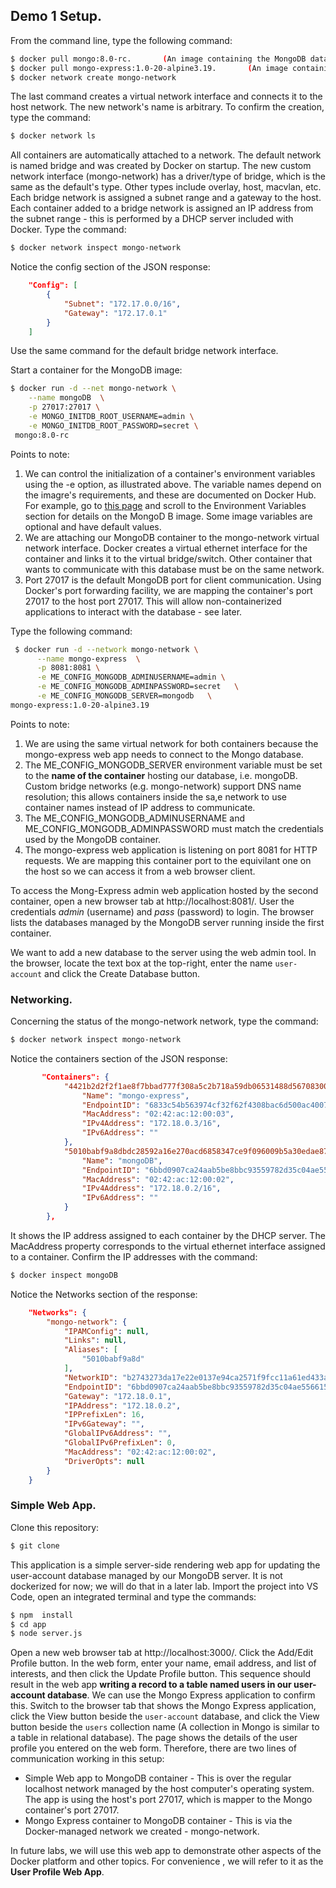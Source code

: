 ## Demo 1 Setup.

From the command line, type the following command:
~~~bash
$ docker pull mongo:8.0-rc.       (An image containing the MongoDB database server)
$ docker pull mongo-express:1.0-20-alpine3.19.       (An image containing a web-based MongoDB admin application)
$ docker network create mongo-network
~~~
The last command creates a virtual network interface and connects it to the host network. The new network's name is arbitrary. To confirm the creation, type the command:
~~~bash
$ docker network ls
~~~
All containers are automatically attached to a network. The default network is named bridge and was created by Docker on startup. The new custom network interface (mongo-network) has a driver/type of bridge, which is the same as the default's type. Other types include overlay, host, macvlan, etc. Each bridge network is assigned a subnet range and a gateway to the host. Each container added to a bridge network is assigned an IP address from the subnet range - this is performed by a DHCP server included with Docker. Type the command:
~~~bash
$ docker network inspect mongo-network
~~~
Notice the config section of the JSON response:
~~~json
    "Config": [
        {
            "Subnet": "172.17.0.0/16",
            "Gateway": "172.17.0.1"
        }
    ]
~~~
Use the same command for the default bridge network interface.

Start a container for the MongoDB image:
~~~bash
$ docker run -d --net mongo-network \
    --name mongoDB  \
    -p 27017:27017 \
    -e MONGO_INITDB_ROOT_USERNAME=admin \
    -e MONGO_INITDB_ROOT_PASSWORD=secret \
 mongo:8.0-rc
~~~
Points to note:
1. We can control the initialization of a container's environment variables using the -e option, as illustrated above. The variable names depend on the imagre's requirements, and these are documented on Docker Hub. For example, go to [this page][mongov] and scroll to the Environment Variables section for details on the MongoD B image. Some image variables are optional and have default values.
1. We are attaching our MongoDB container to the mongo-network virtual network interface. Docker creates a virtual ethernet interface for the container and links it to the virtual bridge/switch. Other container that wants to communicate with this database must be on the same network.
1. Port 27017 is the default MongoDB port for client communication. Using Docker's port forwarding facility, we are mapping the container's port 27017 to the host port 27017. This will allow non-containerized applications to interact with the database - see later.

Type the following command:
~~~bash
 $ docker run -d --network mongo-network \
      --name mongo-express  \
      -p 8081:8081 \
      -e ME_CONFIG_MONGODB_ADMINUSERNAME=admin \
      -e ME_CONFIG_MONGODB_ADMINPASSWORD=secret   \
      -e ME_CONFIG_MONGODB_SERVER=mongodb   \
mongo-express:1.0-20-alpine3.19
~~~
Points to note:

1. We are using the same virtual network for both containers because the mongo-express web app needs to connect to the Mongo database.
1. The ME_CONFIG_MONGODB_SERVER environment variable must be set to the __name of the container__ hosting our database, i.e. mongoDB. Custom bridge networks (e.g. mongo-network) support DNS name resolution; this allows containers inside the sa,e network to use container names instead of IP address to communicate. 
1. The ME_CONFIG_MONGODB_ADMINUSERNAME and ME_CONFIG_MONGODB_ADMINPASSWORD must match the credentials used by the MongoDB container. 
1. The mongo-express web application is listening on port 8081 for HTTP requests. We are mapping this container port to the equivilant one on the host so we can access it from a web browser client.

To access the Mong-Express admin web application hosted by the second container, open a new browser tab at http://localhost:8081/. User the credentials *admin* (username) and *pass* (password) to login. The browser lists the databases managed by the MongoDB server running inside the first container. 

We want to add a new database to the server using the web admin tool. In the browser, locate the text box at the top-right, enter the name `user-account` and click the Create Database button. 

### Networking.

Concerning the status of the mongo-network network, type the command:
~~~bash
$ docker network inspect mongo-network
~~~
Notice the containers section of the JSON response:
~~~json
       "Containers": {
            "4421b2d2f2f1ae8f7bbad777f308a5c2b718a59db06531488d567083004a5ea5": {
                "Name": "mongo-express",
                "EndpointID": "6833c54b563974cf32f62f4308bac6d500ac40078cd4425384a3b5834a8c8d86",
                "MacAddress": "02:42:ac:12:00:03",
                "IPv4Address": "172.18.0.3/16",
                "IPv6Address": ""
            },
            "5010babf9a8dbdc28592a16e270acd6858347ce9f096009b5a30edae87bbc8a4": {
                "Name": "mongoDB",
                "EndpointID": "6bbd0907ca24aab5be8bbc93559782d35c04ae5566155d0116e4edd569061cd6",
                "MacAddress": "02:42:ac:12:00:02",
                "IPv4Address": "172.18.0.2/16",
                "IPv6Address": ""
            }
        },
~~~
It shows the IP address assigned to each container by the DHCP server. The MacAddress property corresponds to the virtual ethernet interface assigned to a container. Confirm the IP addresses with the command:
~~~bash
$ docker inspect mongoDB
~~~
Notice the Networks section of the response:
~~~json
    "Networks": {
        "mongo-network": {
            "IPAMConfig": null,
            "Links": null,
            "Aliases": [
                "5010babf9a8d"
            ],
            "NetworkID": "b2743273da17e22e0137e94ca2571f9fcc11a61ed433a1714c734071fbe585d7",
            "EndpointID": "6bbd0907ca24aab5be8bbc93559782d35c04ae5566155d0116e4edd569061cd6",
            "Gateway": "172.18.0.1",
            "IPAddress": "172.18.0.2",
            "IPPrefixLen": 16,
            "IPv6Gateway": "",
            "GlobalIPv6Address": "",
            "GlobalIPv6PrefixLen": 0,
            "MacAddress": "02:42:ac:12:00:02",
            "DriverOpts": null
        }
    }
~~~
### Simple Web App.

Clone this repository:
~~~bash
$ git clone 
~~~
This application is a simple server-side rendering web app for updating the user-account database managed by our MongoDB server. It is not dockerized for now; we will do that in a later lab. Import the project into VS Code, open an integrated terminal and type the commands:
~~~bash
$ npm  install
$ cd app
$ node server.js
~~~
Open a new web browser tab at http://localhost:3000/. Click the Add/Edit Profile button. In the web form, enter your name, email address, and list of interests, and then click the Update Profile button. This sequence should result in the web app __writing a record to a table named users in our user-account database__. We can use the Mongo Express application to confirm this. Switch to the browser tab that shows the Mongo Express application, click the View button beside the `user-account` database, and click the View button beside the `users` collection name (A collection in Mongo is similar to a table in relational database). The page shows the details of the user profile you entered on the web form. Therefore, there are two lines of communication working in this setup:

+ Simple Web app to MongoDB container - This is over the regular localhost network managed by the host computer's operating system. The app is using the host's port 27017, which is mapper to the Mongo container's port 27017. 
+ Mongo Express container to MongoDB container - This is via the Docker-managed network we created - mongo-network.


In future labs, we will use this web app to demonstrate other aspects of the Docker platform and other topics. For convenience
, we will refer to it as the __User Profile Web App__.


[mongov]: https://hub.docker.com/_/mongo